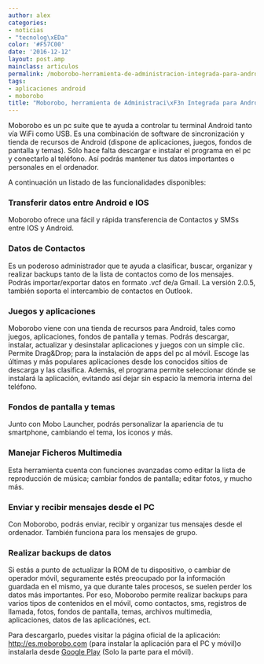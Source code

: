 ```yaml
---
author: alex
categories:
- noticias
- "tecnolog\xEDa"
color: '#F57C00'
date: '2016-12-12'
layout: post.amp
mainclass: articulos
permalink: /moborobo-herramienta-de-administracion-integrada-para-android-en-el-pc/
tags:
- aplicaciones android
- moborobo
title: "Moborobo, herramienta de Administraci\xF3n Integrada para Android en el PC"
---
```


<p dir="ltr">
<a href="/img/2012/09/moborobo-feature-image-1204261.jpg"><amp-img on="tap:lightbox1" role="button" tabindex="0" layout="responsive" title="moborobo-feature-image-120426" src="/img/2012/09/moborobo-feature-image-1204261.jpg" alt="" width="600px" height="300px" /></a>
</p>
<p dir="ltr">
  Moborobo es un pc suite que te ayuda a controlar tu terminal Android tanto vía WiFi como USB. Es una combinación de software de sincronización y tienda de recursos de Android (dispone de aplicaciones, juegos, fondos de pantalla y temas). Sólo hace falta descargar e instalar el programa en el pc y conectarlo al teléfono. Así podrás mantener tus datos importantes o personales en el ordenador.
</p>
<!--more--><!--ad-->
<p dir="ltr">
  A continuación un listado de las funcionalidades disponibles:
</p>
<h3 dir="ltr">
  Transferir datos entre Android e IOS
</h3>
<p dir="ltr">
  Moborobo ofrece una fácil y rápida transferencia de Contactos y SMSs entre IOS y Android.
</p>
<h3 dir="ltr">
  Datos de Contactos
</h3>
<p dir="ltr">
  Es un poderoso administrador que te ayuda a clasificar, buscar, organizar y realizar backups tanto de la lista de contactos como de los mensajes. Podrás importar/exportar datos en formato .vcf de/a Gmail. La versión 2.0.5, también soporta el intercambio de contactos en Outlook.
</p>
<h3 dir="ltr">
  Juegos y aplicaciones
</h3>
<p dir="ltr">
  Moborobo viene con una tienda de recursos para Android, tales como juegos, aplicaciones, fondos de pantalla y temas. Podrás descargar, instalar, actualizar y desinstalar aplicaciones y juegos con un simple clic. Permite Drag&Drop; para la instalación de apps del pc al móvil. Escoge las últimas y más populares aplicaciones desde los conocidos sitios de descarga y las clasifica. Además, el programa permite seleccionar dónde se instalará la aplicación, evitando así dejar sin espacio la memoria interna del teléfono.
</p>
<h3 dir="ltr">
  Fondos de pantalla y temas
</h3>
<p dir="ltr">
  Junto con Mobo Launcher, podrás personalizar la apariencia de tu smartphone, cambiando el tema, los iconos y más.
</p>
<h3 dir="ltr">
  Manejar Ficheros Multimedia
</h3>
<p dir="ltr">
  Esta herramienta cuenta con funciones avanzadas como editar la lista de reproducción de música; cambiar fondos de pantalla; editar fotos, y mucho más.
</p>
<h3 dir="ltr">
  Enviar y recibir mensajes desde el PC
</h3>
<p dir="ltr">
  Con Moborobo, podrás enviar, recibir y organizar tus mensajes desde el ordenador. También funciona para los mensajes de grupo.
</p>
<h3 dir="ltr">
  Realizar backups de datos
</h3>
<p dir="ltr">
  Si estás a punto de actualizar la ROM de tu dispositivo, o cambiar de operador móvil, seguramente estés preocupado por la información guardada en el mismo, ya que durante tales procesos, se suelen perder los datos más importantes. Por eso, Moborobo permite realizar backups para varios tipos de contenidos en el móvil, como contactos, sms, registros de llamada, fotos, fondos de pantalla, temas, archivos multimedia, aplicaciones, datos de las aplicaciónes, ect.
</p>
<p dir="ltr">
  Para descargarlo, puedes visitar la página oficial de la aplicación: <a href="http://es.moborobo.com/" target="_blank">http://es.moborobo.com</a> (para instalar la aplicación para el PC y móvil)o instalarla desde <a href="https://play.google.com/store/apps/details?id=com.moborobo.daemon&feature=nav_result#?t=W251bGwsMSwxLDMsImNvbS5tb2Jvcm9iby5kYWVtb24iXQ.." target="_blank">Google Play</a> (Solo la parte para el móvil).
</p>